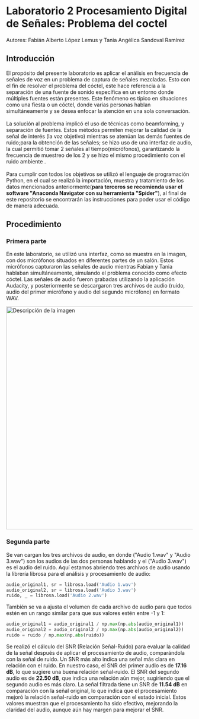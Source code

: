 # Laboratorio 2 Procesamiento  Digital de Señales: Problema del coctel 
Autores: Fabián Alberto López Lemus y Tania Angélica Sandoval Ramírez
## Introducción
El propósito del presente laboratorio es aplicar el análisis en frecuencia de señales de voz en un problema de captura de señales mezcladas. Esto con el fin de resolver el problema del cóctel, este hace referencia a la separación de una fuente de sonido específica en un entorno donde múltiples fuentes están presentes. Este fenómeno es típico en situaciones como una fiesta o un cóctel, donde varias personas hablan simultáneamente y se desea enfocar la atención en una sola conversación.<br>
<br>
La solución al problema implicó el uso de técnicas como beamforming, y separación de fuentes. Estos métodos permiten mejorar la calidad de la señal de interés (la voz objetivo) mientras se atenúan las demás fuentes de ruido;para la obtención de las señales; se hizo uso de una interfaz de audio, la cual permitió tomar 2 señales al tiempo(micrófonos), garantizando la frecuencia de muestreo de los 2 y se hizo el mismo procedimiento con el ruido ambiente .<br>
<br>
Para cumplir con todos los objetivos se utilizó el lenguaje de programación Python, en el cual se realizó la importación, muestra y tratamiento de los datos mencionados anteriormente(**para terceros se recomienda usar el software "Anaconda Navigator con su herramienta "Spider"**), al final de este repositorio se encontrarán las instrucciones para poder usar el código de manera adecuada.

## Procedimiento 
### Primera parte
En este laboratorio, se utilizó una interfaz, como se muestra en la imagen, con dos micrófonos situados en diferentes partes de un salón. Estos micrófonos capturaron las señales de audio mientras Fabian y Tania hablaban simultáneamente, simulando el problema conocido como efecto cóctel. Las señales de audio fueron grabadas utilizando la aplicación Audacity, y posteriormente se descargaron tres archivos de audio (ruido, audio del primer micrófono y audio del segundo micrófono) en formato WAV.<br>

<img src="https://github.com/user-attachments/assets/2f53232e-810a-4017-bbd7-aece4d0d962c" alt="Descripción de la imagen" width="600"/>

### Segunda parte

Se van cargan los tres archivos de audio, en donde ("Audio 1.wav" y "Audio 3.wav") son los audios de las dos personas hablando y el ("Audio 3.wav") es el audio del ruido. Aquí estamos abriendo tres archivos de audio usando la librería librosa para el análisis y procesamiento de audio:

```python
audio_original1, sr = librosa.load('Audio 1.wav')
audio_original2, sr = librosa.load('Audio 3.wav')
ruido, _ = librosa.load('Audio 2.wav')
```

También se va a ajusta el volumen de cada archivo de audio para que todos estén en un rango similar para que sus valores estén entre -1 y 1:

```python
audio_original1 = audio_original1 / np.max(np.abs(audio_original1))
audio_original2 = audio_original2 / np.max(np.abs(audio_original2))
ruido = ruido / np.max(np.abs(ruido))
```
Se realizó el cálculo del SNR (Relación Señal-Ruido) para evaluar la calidad de la señal después de aplicar el procesamiento de audio, comparándola con la señal de ruido. Un SNR más alto indica una señal más clara en relación con el ruido. En nuestro caso, el SNR del primer audio es de **17.16 dB**, lo que sugiere una buena relación señal-ruido. El SNR del segundo audio es de **22.50 dB**, que indica una relación aún mejor, sugiriendo que el segundo audio es más claro. La señal filtrada tiene un SNR de **11.54 dB** en comparación con la señal original, lo que indica que el procesamiento mejoró la relación señal-ruido en comparación con el estado inicial. Estos valores muestran que el procesamiento ha sido efectivo, mejorando la claridad del audio, aunque aún hay margen para mejorar el SNR.

